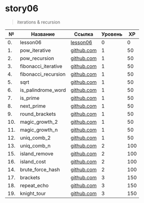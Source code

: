 # story06

> iterations & recursion

| №   | Название            | Ссылка                                        | Уровень | XP  |
| --- | ------------------- | --------------------------------------------- | ------- | --- |
| 0.  | lesson06            | [lesson06](./lesson06/README.md)              | 0       | 0   |
| 1.  | pow_iterative       | [github.com](./pow_iterative/README.md)       | 1       | 50  |
| 2.  | pow_recursion       | [github.com](./pow_recursion/README.md)       | 1       | 50  |
| 3.  | fibonacci_iterative | [github.com](./fibonacci_iterative/README.md) | 1       | 50  |
| 4.  | fibonacci_recursion | [github.com](./fibonacci_recursion/README.md) | 1       | 50  |
| 5.  | sqrt                | [github.com](./sqrt/README.md)                | 1       | 50  |
| 6.  | is_palindrome_word  | [github.com](./is_palindrome_word/README.md)  | 1       | 50  |
| 7.  | is_prime            | [github.com](./is_prime/README.md)            | 1       | 50  |
| 8.  | next_prime          | [github.com](./next_prime/README.md)          | 1       | 50  |
| 9.  | round_brackets      | [github.com](./round_brackets/README.md)      | 1       | 50  |
| 10. | magic_growth_2      | [github.com](./magic_growth_2/README.md)      | 1       | 50  |
| 11. | magic_growth_n      | [github.com](./magic_growth_n/README.md)      | 1       | 50  |
| 12. | uniq_comb_2         | [github.com](./uniq_comb_2/README.md)         | 1       | 50  |
| 13. | uniq_comb_n         | [github.com](./uniq_comb_n/README.md)         | 2       | 100 |
| 15. | island_remove       | [github.com](./island_remove/README.md)       | 2       | 100 |
| 16. | island_cost         | [github.com](./island_cost/README.md)         | 2       | 100 |
| 14. | brute_force_hash    | [github.com](./brute_force_hash/README.md)    | 2       | 100 |
| 17. | brackets            | [github.com](./brackets/README.md)            | 3       | 150 |
| 18. | repeat_echo         | [github.com](./repeat_echo/README.md)         | 3       | 150 |
| 19. | knight_tour         | [github.com](./knight_tour/README.md)         | 3       | 150 |
